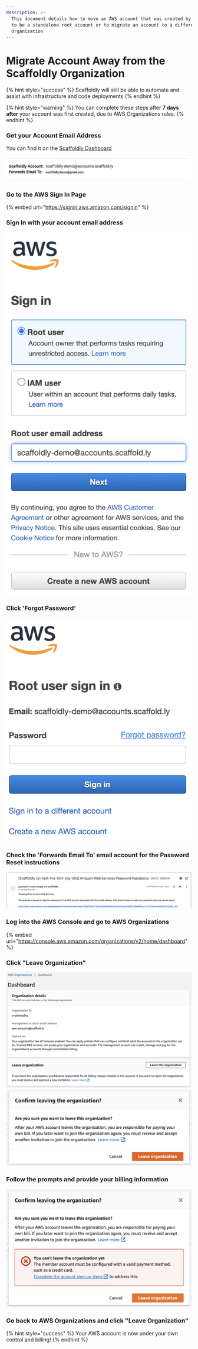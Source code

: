 ```yaml
---
description: >-
  This document details how to move an AWS account that was created by Scaffoldy
  to be a standalone root account or to migrate an account to a different AWS
  Organization
---
```


# Migrate Account Away from the Scaffoldly Organization

{% hint style="success" %}
Scaffoldly will still be able to automate and assist with infrastructure and code deployments
{% endhint %}

{% hint style="warning" %}
You can complete these steps after **7 days after** your account was first created, due to AWS Organizations rules.
{% endhint %}

### Get your Account Email Address

You can find it on the [Scaffoldly Dashboard](https://start.scaffold.ly/dashboard)

![](<../../../.gitbook/assets/Screen Shot 2021-10-20 at 4.59.14 PM.png>)

### Go to the AWS Sign In Page

{% embed url="https://signin.aws.amazon.com/signin" %}

### Sign in with your account email address

![](<../../../.gitbook/assets/Screen Shot 2021-10-20 at 5.00.27 PM.png>)

### Click 'Forgot Password'

![](<../../../.gitbook/assets/Screen Shot 2021-10-20 at 4.56.40 PM.png>)

### Check the 'Forwards Email To' email account for the Password Reset instructions

![](<../../../.gitbook/assets/Screen Shot 2021-10-20 at 5.04.18 PM.png>)

### Log into the AWS Console and go to AWS Organizations

{% embed url="https://console.aws.amazon.com/organizations/v2/home/dashboard" %}

### Click "Leave Organization"

![](<../../../.gitbook/assets/Screen Shot 2021-10-20 at 5.08.27 PM.png>) ![](<../../../.gitbook/assets/Screen Shot 2021-10-20 at 5.08.37 PM.png>)

### Follow the prompts and provide your billing information

![](<../../../.gitbook/assets/Screen Shot 2021-10-20 at 5.10.53 PM.png>)

### Go back to AWS Organizations and click "Leave Organization"

{% hint style="success" %}
Your AWS account is now under your own control and billing!
{% endhint %}
